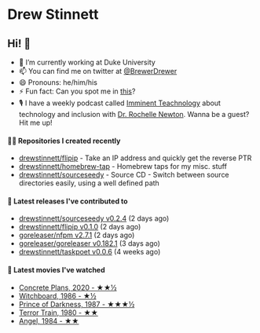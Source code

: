 
# Drew Stinnett

## Hi! 👋

- 🔭 I’m currently working at Duke University
- 📫 You can find me on twitter at [@BrewerDrewer](https://twitter.com/BrewerDrewer)
- 😄 Pronouns: he/him/his
- ⚡ Fun fact: Can you spot me in [this](https://www.youtube.com/watch?v=oL9WnB0qHBA)?
- 🎙 I have a weekly podcast called [Imminent Teachnology](https://podcast.imminentteachnology.com/) about technology and inclusion with [Dr. Rochelle Newton](https://www.linkedin.com/in/drrochellenewton/). Wanna be a guest? Hit me up!

#### 👨‍💻 Repositories I created recently
- [drewstinnett/flipip](https://github.com/drewstinnett/flipip) - Take an IP address and quickly get the reverse PTR
- [drewstinnett/homebrew-tap](https://github.com/drewstinnett/homebrew-tap) - Homebrew taps for my misc. stuff
- [drewstinnett/sourceseedy](https://github.com/drewstinnett/sourceseedy) - Source CD - Switch between source directories easily, using a well defined path

#### 🚀 Latest releases I've contributed to
- [drewstinnett/sourceseedy v0.2.4](https://github.com/drewstinnett/sourceseedy/releases/tag/v0.2.4) (2 days ago)
- [drewstinnett/flipip v0.1.0](https://github.com/drewstinnett/flipip/releases/tag/v0.1.0) (2 days ago)
- [goreleaser/nfpm v2.7.1](https://github.com/goreleaser/nfpm/releases/tag/v2.7.1) (2 days ago)
- [goreleaser/goreleaser v0.182.1](https://github.com/goreleaser/goreleaser/releases/tag/v0.182.1) (3 days ago)
- [drewstinnett/taskpoet v0.0.6](https://github.com/drewstinnett/taskpoet/releases/tag/v0.0.6) (4 weeks ago)

#### 🍿 Latest movies I've watched
- [Concrete Plans, 2020 - ★★½](https://letterboxd.com/mondodrew/film/concrete-plans/)
- [Witchboard, 1986 - ★½](https://letterboxd.com/mondodrew/film/witchboard/)
- [Prince of Darkness, 1987 - ★★★½](https://letterboxd.com/mondodrew/film/prince-of-darkness/)
- [Terror Train, 1980 - ★★](https://letterboxd.com/mondodrew/film/terror-train/)
- [Angel, 1984 - ★★](https://letterboxd.com/mondodrew/film/angel-1984/)